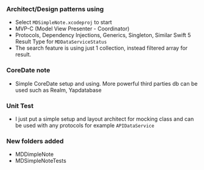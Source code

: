### Architect/Design patterns using
* Select `MDSimpleNote.xcodeproj` to start
* MVP-C (Model View Presenter - Coordinator)
* Protocols, Dependency Injections, Generics, Singleton, Similar Swift 5 Result Type for `MDDataServiceStatus`
* The search feature is using just 1 collection, instead filtered array for result. 

### CoreDate note
* Simple CoreDate setup and using. More powerful third parties db can be used such as Realm, Yapdatabase

### Unit Test
* I just put a simple setup and layout architect for mocking class and can be used with any protocols for example `APIDataService`

### New folders added
* MDDimpleNote
* MDSimpleNoteTests

